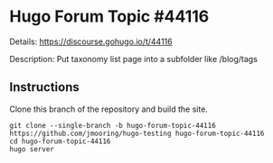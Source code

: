# Hugo Forum Topic #44116

Details: <https://discourse.gohugo.io/t/44116>

Description: Put taxonomy list page into a subfolder like /blog/tags

## Instructions

Clone this branch of the repository and build the site.

```text
git clone --single-branch -b hugo-forum-topic-44116 https://github.com/jmooring/hugo-testing hugo-forum-topic-44116
cd hugo-forum-topic-44116
hugo server
```

